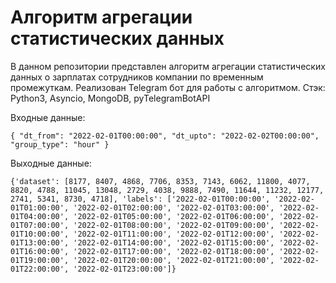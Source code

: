 # Алгоритм агрегации статистических данных

В данном репозитории представлен алгоритм агрегации статистических данных о зарплатах сотрудников компании по временным промежуткам. Реализован Telegram бот для работы с алгоритмом.
Стэк: Python3, Asyncio, MongoDB, pyTelegramBotAPI

Входные данные:

`{
   "dt_from": "2022-02-01T00:00:00",
   "dt_upto": "2022-02-02T00:00:00",
   "group_type": "hour"
}`

Выходные данные:

`{'dataset': [8177, 8407, 4868, 7706, 8353, 7143, 6062, 11800, 4077, 8820, 4788, 11045, 13048, 2729, 4038, 9888, 7490, 11644, 11232, 12177, 2741, 5341, 8730, 4718], 'labels': ['2022-02-01T00:00:00', '2022-02-01T01:00:00', '2022-02-01T02:00:00', '2022-02-01T03:00:00', '2022-02-01T04:00:00', '2022-02-01T05:00:00', '2022-02-01T06:00:00', '2022-02-01T07:00:00', '2022-02-01T08:00:00', '2022-02-01T09:00:00', '2022-02-01T10:00:00', '2022-02-01T11:00:00', '2022-02-01T12:00:00', '2022-02-01T13:00:00', '2022-02-01T14:00:00', '2022-02-01T15:00:00', '2022-02-01T16:00:00', '2022-02-01T17:00:00', '2022-02-01T18:00:00', '2022-02-01T19:00:00', '2022-02-01T20:00:00', '2022-02-01T21:00:00', '2022-02-01T22:00:00', '2022-02-01T23:00:00']}`
